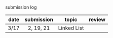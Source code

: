submission log

| date | submission | topic | review |
| :---:  | :---: | :---: | :---: |
| 3/17 | 2, 19, 21 | Linked List |